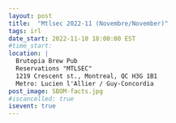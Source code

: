 ```yaml
---
layout: post
title:  "Mtlsec 2022-11 (Novembre/November)"
tags: irl
date_start: 2022-11-10 18:00:00 EST
#time_start:
location: |
  Brutopia Brew Pub
  Reservations "MTLSEC"
  1219 Crescent st., Montreal, QC H3G 1B1
  Metro: Lucien l'Allier / Guy-Concordia
post_image: SBOM-facts.jpg
#iscancelled: true
isevent: true
---
```

